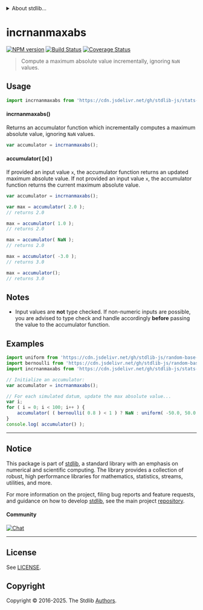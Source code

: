 <!--

@license Apache-2.0

Copyright (c) 2025 The Stdlib Authors.

Licensed under the Apache License, Version 2.0 (the "License");
you may not use this file except in compliance with the License.
You may obtain a copy of the License at

   http://www.apache.org/licenses/LICENSE-2.0

Unless required by applicable law or agreed to in writing, software
distributed under the License is distributed on an "AS IS" BASIS,
WITHOUT WARRANTIES OR CONDITIONS OF ANY KIND, either express or implied.
See the License for the specific language governing permissions and
limitations under the License.

-->


<details>
  <summary>
    About stdlib...
  </summary>
  <p>We believe in a future in which the web is a preferred environment for numerical computation. To help realize this future, we've built stdlib. stdlib is a standard library, with an emphasis on numerical and scientific computation, written in JavaScript (and C) for execution in browsers and in Node.js.</p>
  <p>The library is fully decomposable, being architected in such a way that you can swap out and mix and match APIs and functionality to cater to your exact preferences and use cases.</p>
  <p>When you use stdlib, you can be absolutely certain that you are using the most thorough, rigorous, well-written, studied, documented, tested, measured, and high-quality code out there.</p>
  <p>To join us in bringing numerical computing to the web, get started by checking us out on <a href="https://github.com/stdlib-js/stdlib">GitHub</a>, and please consider <a href="https://opencollective.com/stdlib">financially supporting stdlib</a>. We greatly appreciate your continued support!</p>
</details>

# incrnanmaxabs

[![NPM version][npm-image]][npm-url] [![Build Status][test-image]][test-url] [![Coverage Status][coverage-image]][coverage-url] <!-- [![dependencies][dependencies-image]][dependencies-url] -->

> Compute a maximum absolute value incrementally, ignoring `NaN` values.



<section class="usage">

## Usage

```javascript
import incrnanmaxabs from 'https://cdn.jsdelivr.net/gh/stdlib-js/stats-incr-nanmaxabs@deno/mod.js';
```

#### incrnanmaxabs()

Returns an accumulator function which incrementally computes a maximum absolute value, ignoring `NaN` values.

```javascript
var accumulator = incrnanmaxabs();
```

#### accumulator( \[x] )

If provided an input value `x`, the accumulator function returns an updated maximum absolute value. If not provided an input value `x`, the accumulator function returns the current maximum absolute value.

```javascript
var accumulator = incrnanmaxabs();

var max = accumulator( 2.0 );
// returns 2.0

max = accumulator( 1.0 );
// returns 2.0

max = accumulator( NaN );
// returns 2.0

max = accumulator( -3.0 );
// returns 3.0

max = accumulator();
// returns 3.0
```

</section>

<!-- /.usage -->

<section class="notes">

## Notes

-   Input values are **not** type checked. If non-numeric inputs are possible, you are advised to type check and handle accordingly **before** passing the value to the accumulator function.

</section>

<!-- /.notes -->

<section class="examples">

## Examples

<!-- eslint no-undef: "error" -->

```javascript
import uniform from 'https://cdn.jsdelivr.net/gh/stdlib-js/random-base-uniform@deno/mod.js';
import bernoulli from 'https://cdn.jsdelivr.net/gh/stdlib-js/random-base-bernoulli@deno/mod.js';
import incrnanmaxabs from 'https://cdn.jsdelivr.net/gh/stdlib-js/stats-incr-nanmaxabs@deno/mod.js';

// Initialize an accumulator:
var accumulator = incrnanmaxabs();

// For each simulated datum, update the max absolute value...
var i;
for ( i = 0; i < 100; i++ ) {
    accumulator( ( bernoulli( 0.8 ) < 1 ) ? NaN : uniform( -50.0, 50.0 ) );
}
console.log( accumulator() );
```

</section>

<!-- /.examples -->

<!-- Section for related `stdlib` packages. Do not manually edit this section, as it is automatically populated. -->

<section class="related">

</section>

<!-- /.related -->

<!-- Section for all links. Make sure to keep an empty line after the `section` element and another before the `/section` close. -->


<section class="main-repo" >

* * *

## Notice

This package is part of [stdlib][stdlib], a standard library with an emphasis on numerical and scientific computing. The library provides a collection of robust, high performance libraries for mathematics, statistics, streams, utilities, and more.

For more information on the project, filing bug reports and feature requests, and guidance on how to develop [stdlib][stdlib], see the main project [repository][stdlib].

#### Community

[![Chat][chat-image]][chat-url]

---

## License

See [LICENSE][stdlib-license].


## Copyright

Copyright &copy; 2016-2025. The Stdlib [Authors][stdlib-authors].

</section>

<!-- /.stdlib -->

<!-- Section for all links. Make sure to keep an empty line after the `section` element and another before the `/section` close. -->

<section class="links">

[npm-image]: http://img.shields.io/npm/v/@stdlib/stats-incr-nanmaxabs.svg
[npm-url]: https://npmjs.org/package/@stdlib/stats-incr-nanmaxabs

[test-image]: https://github.com/stdlib-js/stats-incr-nanmaxabs/actions/workflows/test.yml/badge.svg?branch=main
[test-url]: https://github.com/stdlib-js/stats-incr-nanmaxabs/actions/workflows/test.yml?query=branch:main

[coverage-image]: https://img.shields.io/codecov/c/github/stdlib-js/stats-incr-nanmaxabs/main.svg
[coverage-url]: https://codecov.io/github/stdlib-js/stats-incr-nanmaxabs?branch=main

<!--

[dependencies-image]: https://img.shields.io/david/stdlib-js/stats-incr-nanmaxabs.svg
[dependencies-url]: https://david-dm.org/stdlib-js/stats-incr-nanmaxabs/main

-->

[chat-image]: https://img.shields.io/gitter/room/stdlib-js/stdlib.svg
[chat-url]: https://app.gitter.im/#/room/#stdlib-js_stdlib:gitter.im

[stdlib]: https://github.com/stdlib-js/stdlib

[stdlib-authors]: https://github.com/stdlib-js/stdlib/graphs/contributors

[umd]: https://github.com/umdjs/umd
[es-module]: https://developer.mozilla.org/en-US/docs/Web/JavaScript/Guide/Modules

[deno-url]: https://github.com/stdlib-js/stats-incr-nanmaxabs/tree/deno
[deno-readme]: https://github.com/stdlib-js/stats-incr-nanmaxabs/blob/deno/README.md
[umd-url]: https://github.com/stdlib-js/stats-incr-nanmaxabs/tree/umd
[umd-readme]: https://github.com/stdlib-js/stats-incr-nanmaxabs/blob/umd/README.md
[esm-url]: https://github.com/stdlib-js/stats-incr-nanmaxabs/tree/esm
[esm-readme]: https://github.com/stdlib-js/stats-incr-nanmaxabs/blob/esm/README.md
[branches-url]: https://github.com/stdlib-js/stats-incr-nanmaxabs/blob/main/branches.md

[stdlib-license]: https://raw.githubusercontent.com/stdlib-js/stats-incr-nanmaxabs/main/LICENSE

</section>

<!-- /.links -->
